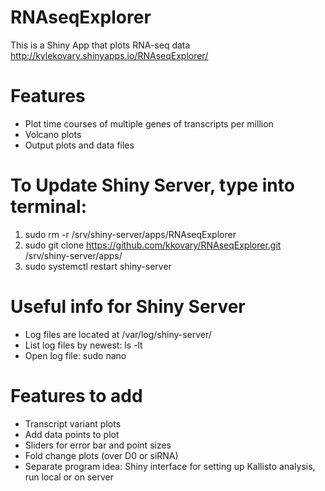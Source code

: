# RNAseqExplorer

This is a Shiny App that plots RNA-seq data
http://kylekovary.shinyapps.io/RNAseqExplorer/

# Features
- Plot time courses of multiple genes of transcripts per million
- Volcano plots
- Output plots and data files

# To Update Shiny Server, type into terminal:
1) sudo rm -r /srv/shiny-server/apps/RNAseqExplorer
2) sudo git clone https://github.com/kkovary/RNAseqExplorer.git /srv/shiny-server/apps/
3) sudo systemctl restart shiny-server

# Useful info for Shiny Server
- Log files are located at /var/log/shiny-server/
- List log files by newest: ls -lt
- Open log file: sudo nano

# Features to add
- Transcript variant plots
- Add data points to plot
- Sliders for error bar and point sizes
- Fold change plots (over D0 or siRNA)
- Separate program idea: Shiny interface for setting up Kallisto analysis, run local or on server
